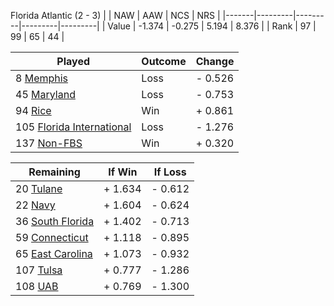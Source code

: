 Florida Atlantic (2 - 3)
|       |   NAW   |   AAW   |   NCS   |   NRS   |
|-------|---------|---------|---------|---------|
| Value |  -1.374 |  -0.275 |   5.194 |   8.376 |
| Rank  |      97 |      99 |      65 |      44 |

| Played                    | Outcome    |  Change  |
|---------------------------|------------|----------|
|   8 [Memphis               ](Memphis.md)| Loss       | -  0.526 |
|  45 [Maryland              ](Maryland.md)| Loss       | -  0.753 |
|  94 [Rice                  ](Rice.md)| Win        | +  0.861 |
| 105 [Florida International ](FloridaInternational.md)| Loss       | -  1.276 |
| 137 [Non-FBS               ](NonFBS.md)| Win        | +  0.320 |

| Remaining                 |  If Win  |  If Loss |
|---------------------------|----------|----------|
|  20 [Tulane                ](Tulane.md)| +  1.634 | -  0.612 |
|  22 [Navy                  ](Navy.md)| +  1.604 | -  0.624 |
|  36 [South Florida         ](SouthFlorida.md)| +  1.402 | -  0.713 |
|  59 [Connecticut           ](Connecticut.md)| +  1.118 | -  0.895 |
|  65 [East Carolina         ](EastCarolina.md)| +  1.073 | -  0.932 |
| 107 [Tulsa                 ](Tulsa.md)| +  0.777 | -  1.286 |
| 108 [UAB                   ](UAB.md)| +  0.769 | -  1.300 |

